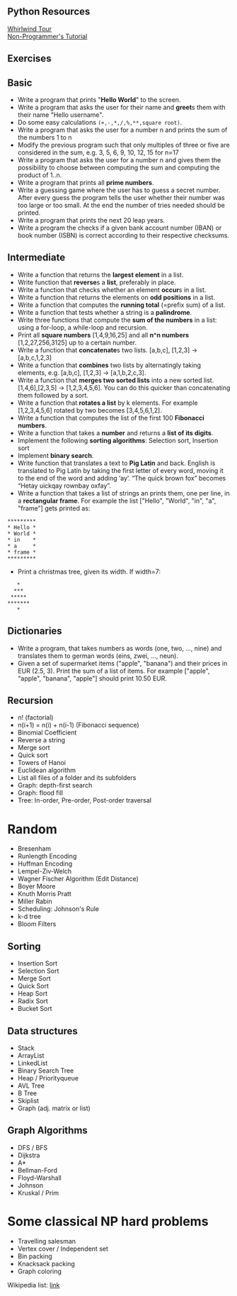 ## Python Resources

[Whirlwind Tour](http://www.oreilly.com/programming/free/files/a-whirlwind-tour-of-python.pdf)  
[Non-Programmer's Tutorial](https://en.wikibooks.org/wiki/Non-Programmer%27s_Tutorial_for_Python_3)

## Exercises

## Basic

+ Write a program that prints "**Hello World**" to the screen.
+ Write a program that asks the user for their name and **greet**s them with their name "Hello username".
+ Do some easy calculations `(+,-,*,/,%,**,square root)`.
+ Write a program that asks the user for a number n and prints the sum of the numbers 1 to n
+ Modify the previous program such that only multiples of three or five are considered in the sum, e.g. 3, 5, 6, 9, 10, 12, 15 for n=17
+ Write a program that asks the user for a number n and gives them the possibility to choose between computing the sum and computing the product of 1..n.
+ Write a program that prints all **prime numbers**.
+ Write a guessing game where the user has to guess a secret number. After every guess the program tells the user whether their number was too large or too small. At the end the number of tries needed should be printed.
+ Write a program that prints the next 20 leap years.
+ Write a program the checks if a given bank account number (IBAN) or book number (ISBN) is correct according to their respective checksums.

## Intermediate

+ Write a function that returns the **largest element** in a list.
+ Write function that **reverse**s a **list**, preferably in place.
+ Write a function that checks whether an element **occur**s in a list.
+ Write a function that returns the elements on **odd positions** in a list.
+ Write a function that computes the **running total** (=prefix sum) of a list.
+ Write a function that tests whether a string is a **palindrome**.
+ Write three functions that compute the **sum of the numbers** in a list: using a for-loop, a while-loop and recursion.
+ Print all **square numbers** [1,4,9,16,25] and all **n^n numbers** [1,2,27,256,3125] up to a certain number.
+ Write a function that **concatenate**s two lists. [a,b,c], [1,2,3] → [a,b,c,1,2,3]
+ Write a function that **combines** two lists by alternatingly taking elements, e.g. [a,b,c], [1,2,3] → [a,1,b,2,c,3].
+ Write a function that **merges two sorted lists** into a new sorted list. [1,4,6],[2,3,5] → [1,2,3,4,5,6]. You can do this quicker than concatenating them followed by a sort.
+ Write a function that **rotates a list** by k elements. For example [1,2,3,4,5,6] rotated by two becomes [3,4,5,6,1,2].
+ Write a function that computes the list of the first 100 **Fibonacci numbers**.
+ Write a function that takes a **number** and returns a **list of its digits**.
+ Implement the following **sorting algorithms**: Selection sort, Insertion sort
+ Implement **binary search**.
+ Write function that translates a text to **Pig Latin** and back. English is translated to Pig Latin by taking the first letter of every word, moving it to the end of the word and adding ‘ay’. “The quick brown fox” becomes “Hetay uickqay rownbay oxfay”.
+ Write a function that takes a list of strings an prints them, one per line, in a **rectangular frame**. For example the list ["Hello", "World", "in", "a", "frame"] gets printed as:
```
*********
* Hello *
* World *
* in    *
* a     *
* frame *
*********
```
+ Print a christmas tree, given its width. If width=7:
```
   *
  ***
 *****
*******
   *
```


## Dictionaries

+ Write a program, that takes numbers as words (one, two, ..., nine) and translates them to german words (eins, zwei, ..., neun).
+ Given a set of supermarket items ("apple", "banana") and their prices in EUR (2.5, 3). Print the sum of a list of items. For example ["apple", "apple", "banana", "apple"] should print 10.50 EUR.


## Recursion

+ n! (factorial)
+ n(i+1) = n(i) + n(i-1) (Fibonacci sequence)
+ Binomial Coefficient
+ Reverse a string
+ Merge sort
+ Quick sort
+ Towers of Hanoi
+ Euclidean algorithm
+ List all files of a folder and its subfolders
+ Graph: depth-first search
+ Graph: flood fill
+ Tree: In-order, Pre-order, Post-order traversal

# Random
+ Bresenham
+ Runlength Encoding
+ Huffman Encoding
+ Lempel-Ziv-Welch
+ Wagner Fischer Algorithm (Edit Distance)
+ Boyer Moore
+ Knuth Morris Pratt
+ Miller Rabin
+ Scheduling: Johnson's Rule	
+ k-d tree
+ Bloom Filters

## Sorting
+ Insertion Sort
+ Selection Sort
+ Merge Sort
+ Quick Sort
+ Heap Sort
+ Radix Sort
+ Bucket Sort

## Data structures
+ Stack
+ ArrayList
+ LinkedList
+ Binary Search Tree
+ Heap / Priorityqueue
+ AVL Tree
+ B Tree
+ Skiplist
+ Graph (adj. matrix or list)

## Graph Algorithms
+ DFS / BFS
+ Dijkstra
+ A*
+ Bellman-Ford
+ Floyd-Warshall
+ Johnson
+ Kruskal / Prim


# Some classical NP hard problems

+ Travelling salesman
+ Vertex cover / Independent set
+ Bin packing
+ Knacksack packing
+ Graph coloring

Wikipedia list: [link](https://en.wikipedia.org/wiki/List_of_NP-complete_problems)
	
	


